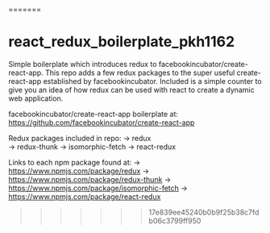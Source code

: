 =======
# react_redux_boilerplate_pkh1162
Simple boilerplate which introduces redux to facebookincubator/create-react-app. This repo adds a few redux packages to the super
useful create-react-app established by facebookincubator. Included is a simple counter to give you an idea of how redux can be used
with react to create a dynamic web application.

facebookincubator/create-react-app boilerplate at: https://github.com/facebookincubator/create-react-app

Redux packages included in repo:
  -> redux          
  -> redux-thunk
  -> isomorphic-fetch
  -> react-redux
  
  Links to each npm package found at:
  -> https://www.npmjs.com/package/redux
  -> https://www.npmjs.com/package/redux-thunk
  -> https://www.npmjs.com/package/isomorphic-fetch
  -> https://www.npmjs.com/package/react-redux
>>>>>>> 17e839ee45240b0b9f25b38c7fdb06c3799ff950
